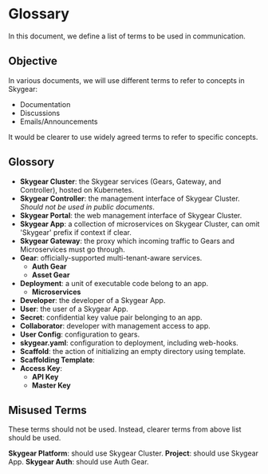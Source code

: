 Glossary
========

In this document, we define a list of terms to be used in communication.

Objective
---------

In various documents, we will use different terms to refer to concepts in Skygear:
- Documentation
- Discussions
- Emails/Announcements

It would be clearer to use widely agreed terms to refer to specific concepts.

Glossory
--------
- **Skygear Cluster**: the Skygear services (Gears, Gateway, and Controller), hosted on Kubernetes.
- **Skygear Controller**: the management interface of Skygear Cluster. *Should not be used in public documents*.
- **Skygear Portal**: the web management interface of Skygear Cluster.
- **Skygear App**: a collection of microservices on Skygear Cluster, can omit 'Skygear' prefix if context if clear.
- **Skygear Gateway**: the proxy which incoming traffic to Gears and Microservices must go through.
- **Gear**: officially-supported multi-tenant-aware services.
    - **Auth Gear**
    - **Asset Gear**
- **Deployment**: a unit of executable code belong to an app.
    - **Microservices**
- **Developer**: the developer of a Skygear App.
- **User**: the user of a Skygear App.
- **Secret**: confidential key value pair belonging to an app.
- **Collaborator**: developer with management access to app.
- **User Config**: configuration to gears.
- **skygear.yaml**: configuration to deployment, including web-hooks.
- **Scaffold**: the action of initializing an empty directory using template.
- **Scaffolding Template**:
- **Access Key**:
    - **API Key**
    - **Master Key**


Misused Terms
-------------
These terms should not be used. Instead, clearer terms from above list should
be used.

**Skygear Platform**: should use Skygear Cluster.
**Project**: should use Skygear App.
**Skygear Auth**: should use Auth Gear.
